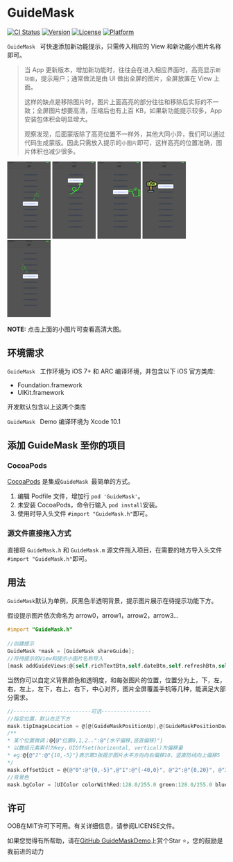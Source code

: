 # GuideMask

[![CI Status](https://img.shields.io/travis/muzipiao/GuideMask.svg?style=flat)](https://travis-ci.org/muzipiao/GuideMask)
[![Version](https://img.shields.io/cocoapods/v/GuideMask.svg?style=flat)](https://cocoapods.org/pods/GuideMask)
[![License](https://img.shields.io/cocoapods/l/GuideMask.svg?style=flat)](https://cocoapods.org/pods/GuideMask)
[![Platform](https://img.shields.io/cocoapods/p/GuideMask.svg?style=flat)](https://cocoapods.org/pods/GuideMask)

`GuideMask ` 可快速添加新功能提示，只需传入相应的 View 和新功能小图片名称即可。

> 当 App 更新版本，增加新功能时，往往会在进入相应界面时，高亮显示`新功能`，提示用户；通常做法是由 UI 做出全屏的图片，全屏放置在 View 上面。
> 
> 这样的缺点是移除图片时，图片上面高亮的部分往往和移除后实际的不一致；全屏图片想要高清，压缩后也有上百 KB，如果新功能提示较多，App 安装包体积会明显增大。
> 
> 观察发现，后面蒙版除了高亮位置不一样外，其他大同小异，我们可以通过代码生成蒙版。因此只需放入提示的`小图片`即可，这样高亮的位置准确，图片体积也减少很多。

[![](https://raw.githubusercontent.com/muzipiao/GitHubImages/master/GuideMaskImages/GuideMaskImages_Small/guidemask0.png)](https://raw.githubusercontent.com/muzipiao/GitHubImages/master/GuideMaskImages/GuideMaskImages_Big/guidemask0.png)
[![](https://raw.githubusercontent.com/muzipiao/GitHubImages/master/GuideMaskImages/GuideMaskImages_Small/guidemask1.png)](https://raw.githubusercontent.com/muzipiao/GitHubImages/master/GuideMaskImages/GuideMaskImages_Big/guidemask1.png)
[![](https://raw.githubusercontent.com/muzipiao/GitHubImages/master/GuideMaskImages/GuideMaskImages_Small/guidemask2.png)](https://raw.githubusercontent.com/muzipiao/GitHubImages/master/GuideMaskImages/GuideMaskImages_Big/guidemask2.png)
[![](https://raw.githubusercontent.com/muzipiao/GitHubImages/master/GuideMaskImages/GuideMaskImages_Small/guidemask3.png)](https://raw.githubusercontent.com/muzipiao/GitHubImages/master/GuideMaskImages/GuideMaskImages_Big/guidemask3.png)
[![](https://raw.githubusercontent.com/muzipiao/GitHubImages/master/GuideMaskImages/GuideMaskImages_Small/guidemask4.png)](https://raw.githubusercontent.com/muzipiao/GitHubImages/master/GuideMaskImages/GuideMaskImages_Big/guidemask4.png)

**NOTE:** 点击上面的小图片可查看高清大图。

## 环境需求

`GuideMask ` 工作环境为 iOS 7+  和 ARC 编译环境，并包含以下 iOS 官方类库:

* Foundation.framework
* UIKit.framework

开发默认包含以上这两个类库

`GuideMask ` Demo 编译环境为 Xcode 10.1

## 添加 GuideMask 至你的项目

### CocoaPods

[CocoaPods](http://cocoapods.org) 是集成`GuideMask `最简单的方式。

1. 编辑 Podfile 文件，增加行 `pod 'GuideMask'`。
2. 未安装 CocoaPods，命令行输入 `pod install`安装。
3. 使用时导入头文件 `#import "GuideMask.h"`即可。

### 源文件直接拖入方式

直接将 `GuideMask.h` 和 `GuideMask.m` 源文件拖入项目，在需要的地方导入头文件`#import "GuideMask.h"`即可。

## 用法

`GuideMask`默认为单例，灰黑色半透明背景，提示图片展示在待提示功能下方。

假设提示图片依次命名为 arrow0，arrow1，arrow2，arrow3...

```objective-c
#import "GuideMask.h"

//创建提示
GuideMask *mask = [GuideMask shareGuide];
//将待提示的View和提示小图片名称导入
[mask addGuideViews:@[self.richTextBtn,self.dateBtn,self.refreshBtn,self.fmdbBtn] imagePrefixName:@"arrow"];
```

当然你可以自定义背景颜色和透明度，和每张图片的位置，位置分为上，下，左，右，左上，左下，右上，右下，中心对齐，图片全屏覆盖手机等几种，能满足大部分需求。

```objective-c
//-------------------------可选----------------
//指定位置，默认在正下方
mask.tipImageLocation = @[@(GuideMaskPositionUp),@(GuideMaskPositionDown),@(GuideMaskPositionLeft),@(GuideMaskPositionRight),@(GuideMaskPositionLeftUp),@(GuideMaskPositionRightUp),@(GuideMaskPositionLeftDown),@(GuideMaskPositionRightDown)];
/**
* 某个位置微调；@{@"位置0,1,2..":@"{水平偏移,竖直偏移}"}
* 以数组元素索引为key，UIOffset(horizontal, vertical)为偏移量
* eg:@{@"2":@"{10,-5}"}表示第3张提示图片水平方向向右偏移10，竖直防线向上偏移5
*/
mask.offsetDict = @{@"0":@"{0,-5}",@"1":@"{-40,0}", @"2":@"{0,20}", @"3":@"{0,8}"};
//背景色
mask.bgColor = [UIColor colorWithRed:128.0/255.0 green:128.0/255.0 blue:128.0/255.0 alpha:0.7];
```

## 许可

OOB在MIT许可下可用。有关详细信息，请参阅LICENSE文件。


如果您觉得有所帮助，请在[GitHub GuideMaskDemo](https://github.com/muzipiao/GuideMask)上赏个Star ⭐️，您的鼓励是我前进的动力
